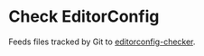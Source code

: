 # Check EditorConfig

Feeds files tracked by Git to [editorconfig-checker](https://github.com/editorconfig-checker/editorconfig-checker).
